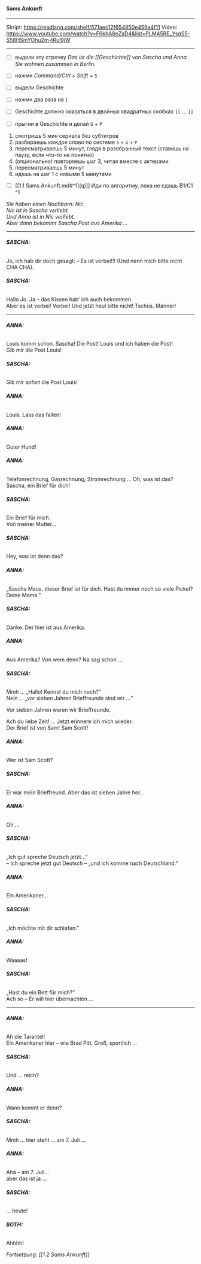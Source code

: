 #### Sams Ankunft

---
Skript: https://readlang.com/shelf/571aec12f654850e459a4f11
Video: https://www.youtube.com/watch?v=F6khA8eZaD4&list=PLM45RE_YsqS5-S58HSmYOhu2m-tRul9jW

---
- [ ] выдели эту строчку
*Das ist die [[Geschichte]] von Sascha und Anna. Sie wohnen zusammen in Berlin.*  
- [ ] нажми *Command/Ctrl* + *Shift* + `S`
- [ ] выдели Geschichte
- [ ] нажми два раза на ``[``
- [ ] Geschichte должно оказаться в двойных квадратных скобках `[[` ... `]]`
- [ ] прыгни в Geschichte и делай `G` + `P`




1) смотришь 5 мин сериала без субтитров 
2) разбираешь каждое слово по системе `S` + `G` + `P`
3) пересматриваешь 5 минут, глядя в разобранный текст (ставишь на паузу, если что-то не понятно)
4) (опционально) повторяешь шаг 3, читая вместе с актерами
5) пересматриваешь 5 минут
6) идешь на шаг 1 с новыми 5 минутами
- [ ] [[1.1 Sams Ankunft.md#^1|(q)]] Иди по алгоритму, пока не сдашь B1/C1 ^1



*Sie haben einen Nachbarn: Nic.*  
*Nic ist in Sascha verliebt.*  
*Und Anna ist in Nic verliebt.*  
*Aber dann bekommt Sascha Post aus Amerika ...*

---
###### **SASCHA:** 
Jo, ich hab dir doch gesagt: – Es ist vorbei!!! (Und nenn mich bitte nicht CHA CHA).

###### **SASCHA:** 
Hallo Jo. Ja – das Kissen hab’ ich auch bekommen.  
Aber es ist vorbei! Vorbei! Und jetzt heul bitte nicht! Tschüs. Männer!

---

###### **ANNA:**
Louis komm schon. Sascha! Die Post! Louis und ich haben die Post!  
Gib mir die Post Louis!

###### **SASCHA:** 
Gib mir sofort die Post Louis!

###### **ANNA:**
Louis. Lass das fallen!

###### **ANNA:**
Guter Hund!

###### **ANNA:**
Telefonrechnung, Gasrechnung, Stromrechnung … Oh, was ist das?  
Sascha, ein Brief für dich!

###### **SASCHA:** 
Ein Brief für mich.  
Von meiner Mutter...

###### **SASCHA:** 
Hey, was ist denn das?

###### **ANNA:**
„Sascha Maus, dieser Brief ist für dich. Hast du immer noch so viele Pickel?  
Deine Mama.”

###### **SASCHA:** 
Danke. Der hier ist aus Amerika.

###### **ANNA:**
Aus Amerika? Von wem denn? Na sag schon ...

###### **SASCHA:** 
Mmh … „Hallo! Kennst du mich noch?“  
Nein ... „vor sieben Jahren Brieffreunde sind wir ...“

Vor sieben Jahren waren wir Brieffreunde.

Ach du liebe Zeit! ... Jetzt erinnere ich mich wieder.  
Der Brief ist von Sam! Sam Scott!

###### **ANNA:**
Wer ist Sam Scott?

###### **SASCHA:** 
Er war mein Brieffreund. Aber das ist sieben Jahre her.

###### **ANNA:**
Oh …

###### **SASCHA:** 
„Ich gut spreche Deutsch jetzt...”  
– Ich spreche jetzt gut Deutsch – „und ich komme nach Deutschland.”

###### **ANNA:**
Ein Amerikaner…

###### **SASCHA:** 
„Ich möchte mit dir schlafen.”

###### **ANNA:**
Waaaas!

###### **SASCHA:** 
„Hast du ein Bett für mich?”  
Ach so – Er will hier übernachten …

---

###### **ANNA:**
Ah die Tarantel!  
Ein Amerikaner hier – wie Brad Pitt. Groß, sportlich ...

###### **SASCHA:** 
Und … reich?

###### **ANNA:**
Wann kommt er denn?

###### **SASCHA:** 
Mmh ... hier steht ... am 7. Juli ...

###### **ANNA:**
Aha – am 7. Juli...  
aber das ist ja …

###### **SASCHA:** 
… heute!

###### **BOTH:**
Ahhhh!

*Fortsetzung: [[1.2 Sams Ankunft]]*


